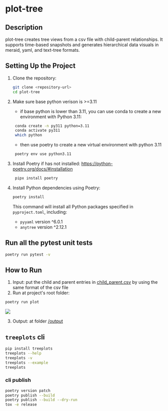 # plot-tree

## Description

plot-tree creates tree views from a csv file with child-parent relationships. 
It supports time-based snapshots and generates hierarchical data visuals in meraid, yaml, and text-tree formats.

## Setting Up the Project

1. Clone the repository:

   ```bash
   git clone <repository-url>
   cd plot-tree
   ```

1. Make sure base python verison is >=3.11
   - if base python is lower than 3.11, you can use conda to create a new environment with Python 3.11:

   ```bash
    conda create -n py311 python=3.11
    conda activate py311
    which python
   ```
   - then use poetry to create a new virtual environment with python 3.11
   ```bash
    poetry env use python3.11
   ```

1. Install Poetry if has not installed:
https://python-poetry.org/docs/#installation

   ```bash
    pipx install poetry
   ```

1. Install Python dependencies using Poetry:

   ```bash
   poetry install
   ```

   This command will install all Python packages specified in `pyproject.toml`, including:
   - `pyyaml` version ^6.0.1
   - `anytree` version ^2.12.1

## Run all the pytest unit tests
   ```bash
   poetry run pytest -v
   ```

## How to Run

1. Input: put the child and parent entries in [child_parent.csv](/child_parent.csv) by using the same format of the csv file
2. Run at project's root folder:

```bash
poetry run plot
```
![](/assets.run.gif)

3. Output: at folder [/output](/output)

## `treeplots` cli
```zsh
pip install treeplots
treeplots --help
treeplots -v
treeplots --example
treeplots
```

### cli publish
```zsh
poetry version patch
poetry publish --build
poetry publish --build --dry-run
tox -e release
```
